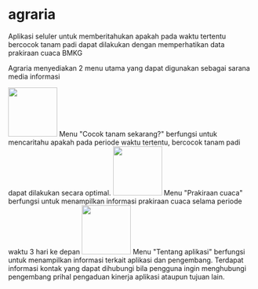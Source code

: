 # agraria
Aplikasi seluler untuk memberitahukan apakah pada waktu tertentu bercocok tanam padi dapat dilakukan dengan memperhatikan data prakiraan cuaca BMKG

Agraria menyediakan 2 menu utama yang dapat digunakan sebagai sarana media informasi

<img src="https://user-images.githubusercontent.com/47960987/149726092-d461d79a-4bb2-4e56-9903-284707a3c6d2.png" width="100">
Menu "Cocok tanam sekarang?" berfungsi untuk mencaritahu apakah pada periode waktu tertentu, bercocok tanam padi dapat dilakukan secara optimal.



<img src="https://user-images.githubusercontent.com/47960987/149726104-b2eeb9bc-124a-4a39-aab5-3111a191b023.png" width="100">
Menu "Prakiraan cuaca" berfungsi untuk menampilkan informasi prakiraan cuaca selama periode waktu 3 hari ke depan


<img src="https://user-images.githubusercontent.com/47960987/149726119-afb9ddb8-f31e-4651-9849-aeabd88e2a93.png" width="100">
Menu "Tentang aplikasi" berfungsi untuk menampilkan informasi terkait aplikasi dan pengembang. Terdapat informasi kontak yang dapat dihubungi bila pengguna ingin menghubungi pengembang prihal pengaduan kinerja aplikasi ataupun tujuan lain.
